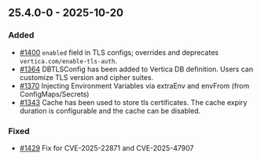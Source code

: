## 25.4.0-0 - 2025-10-20
### Added
* [#1400](https://github.com/vertica/vertica-kubernetes/issues/1400) `enabled` field in TLS configs; overrides and deprecates `vertica.com/enable-tls-auth`.
* [#1364](https://github.com/vertica/vertica-kubernetes/issues/1364) DBTLSConfig has been added to Vertica DB definition. Users can customize TLS version and cipher suites.
* [#1370](https://github.com/vertica/vertica-kubernetes/issues/1370) Injecting Environment Variables via extraEnv and envFrom (from ConfigMaps/Secrets)
* [#1343](https://github.com/vertica/vertica-kubernetes/issues/1343) Cache has been used to store tls certificates. The cache expiry duration is configurable and the cache can be disabled.
### Fixed
* [#1429](https://github.com/vertica/vertica-kubernetes/issues/1429) Fix for CVE-2025-22871 and CVE-2025-47907